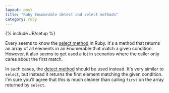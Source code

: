 ```yaml
---
layout: post
title: "Ruby Enumerable detect and select methods"
category: ruby
---
```

{% include JB/setup %}

Every seems to know the [select method](http://ruby-doc.org/core-2.1.0/Enumerable.html#method-i-select) in Ruby. It's a method that returns an array of all elements in an Enumerable that match a given condition. However, it also seems to get used a lot in scenarios where the caller only cares about the first match.

In such cases, the [detect method](http://ruby-doc.org/core-2.1.0/Enumerable.html#method-i-detect) should be used instead. It's very similar to `select`, but instead it returns the first element matching the given condition. I'm sure you'll agree that this is much cleaner than calling `first` on the array returned by `select`.
